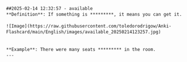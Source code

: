 
    ##2025-02-14 12:32:57 - available
    **Definition**: If something is *********, it means you can get it.
    
    ![Image](https://raw.githubusercontent.com/toledorodrigow/Anki-Flashcard/main/English/images/available_20250214123257.jpg)


    **Example**: There were many seats ********* in the room.
    ---
    